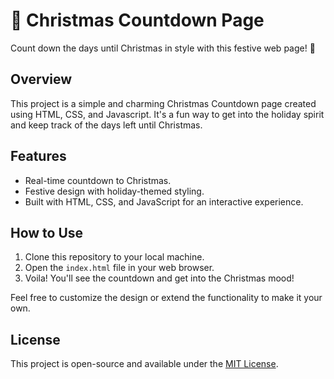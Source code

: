 # 🎅 Christmas Countdown Page

Count down the days until Christmas in style with this festive web page! 🎄

## Overview

This project is a simple and charming Christmas Countdown page created using HTML, CSS, and Javascript. It's a fun way to get into the holiday spirit and keep track of the days left until Christmas.

## Features

- Real-time countdown to Christmas.
- Festive design with holiday-themed styling.
- Built with HTML, CSS, and JavaScript for an interactive experience.

## How to Use

1. Clone this repository to your local machine.
2. Open the `index.html` file in your web browser.
3. Voila! You'll see the countdown and get into the Christmas mood!

Feel free to customize the design or extend the functionality to make it your own.

## License

This project is open-source and available under the [MIT License](https://github.com/git/git-scm.com/blob/main/MIT-LICENSE.txt).
